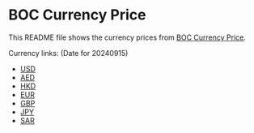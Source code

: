 # BOC Currency Price

This README file shows the currency prices from [BOC Currency Price](https://www.boc.cn/sourcedb/whpj/).

Currency links: (Date for 20240915)

- [USD](https://bocurrencyprice.techina.science/BOC_CURRENCY_PRICE/USD/20240915.json)
- [AED](https://bocurrencyprice.techina.science/BOC_CURRENCY_PRICE/AED/20240915.json)
- [HKD](https://bocurrencyprice.techina.science/BOC_CURRENCY_PRICE/HKD/20240915.json)
- [EUR](https://bocurrencyprice.techina.science/BOC_CURRENCY_PRICE/EUR/20240915.json)
- [GBP](https://bocurrencyprice.techina.science/BOC_CURRENCY_PRICE/GBP/20240915.json)
- [JPY](https://bocurrencyprice.techina.science/BOC_CURRENCY_PRICE/JPY/20240915.json)
- [SAR](https://bocurrencyprice.techina.science/BOC_CURRENCY_PRICE/SAR/20240915.json)
